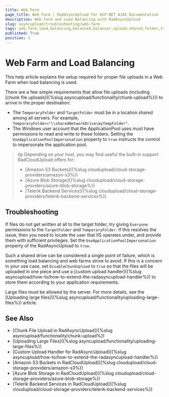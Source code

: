 ```yaml
---
title: Web Farm
page_title: Web Farm | RadAsyncUpload for ASP.NET AJAX Documentation
description: Web Farm and Load Balancing with RadAsyncUpload
slug: asyncupload/troubleshooting/web-farm
tags: web,farm,load,balancing,balanced,balancer,upload,shared,folder,target
published: True
position: 1
---
```


# Web Farm and Load Balancing

This help article explains the setup required for proper file uploads in a Web Farm when load balancing is used.

There are a few simple requirements that allow file uploads (including [chunk file uploads]({%slug asyncupload/functionality/chunk-upload%})) to arrive in the proper destination:

* The `TemporaryFolder` and `TargetFolder` must be in a location shared among all servers. For example, `TemporaryFolder="\\sharedNetworkDrive\myTempFolder"`.
* The Windows user account that the ApplicationPool uses must have permissions to read and write to these folders. Setting the `UseApplicationPoolImpersonation` property to `true` instructs the control to impersonate the application pool.

>tip Depending on your host, you may find useful the built-in support RadCloudUpload offers for:
>
> * [Amazon S3 Buckets]({%slug cloudupload/cloud-storage-providers/amazon-s3%})
> * [Azure Blob Storage]({%slug cloudupload/cloud-storage-providers/azure-blob-storage%})
> * [Telerik Backend Services]({%slug cloudupload/cloud-storage-providers/telerik-backend-services%})

## Troubleshooting

If files do not get written at all to the target folder, try giving `Everyone` permissions to the `TargetFolder` and `TemporaryFolder`. If this resolves the issue, then you need to locate the user that IIS operates under, and provide them with sufficient privileges. Set the `UseApplicationPoolImpersonation` property of the RadAsyncUpload to `true`.

Such a shared drive can be considered a single point of failure, which is something load balancing and web farms strive to avoid. If this is a concern in your use case, set `DisableChunkUpload` to `true` so that the files will be uploaded in one piece and use a [custom upload handler]({%slug asyncupload/how-to/how-to-extend-the-radasyncupload-handler%}) to store them according to your application requirements.

Large files must be allowed by the server. For more details, see the [Uploading large files]({%slug asyncupload/functionality/uploading-large-files%}) article.


## See Also

* [Chunk File Upload in RadAsyncUpload]({%slug asyncupload/functionality/chunk-upload%})
* [Uploading Large Files]({%slug asyncupload/functionality/uploading-large-files%})
* [Custom Upload Handler for RadAsyncUpload]({%slug asyncupload/how-to/how-to-extend-the-radasyncupload-handler%})
* [Amazon S3 Buckets in RadCloudUpload]({%slug cloudupload/cloud-storage-providers/amazon-s3%})
* [Azure Blob Storage in RadCloudUpload]({%slug cloudupload/cloud-storage-providers/azure-blob-storage%})
* [Telerik Backend Services in RadCloudUpload]({%slug cloudupload/cloud-storage-providers/telerik-backend-services%})
